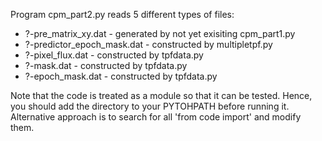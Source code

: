 Program cpm\_part2.py reads 5 different types of files:

* ?-pre\_matrix\_xy.dat - generated by not yet exisiting cpm\_part1.py
* ?-predictor\_epoch\_mask.dat - constructed by multipletpf.py
* ?-pixel\_flux.dat - constructed by tpfdata.py
* ?-mask.dat - constructed by tpfdata.py
* ?-epoch\_mask.dat - constructed by tpfdata.py

Note that the code is treated as a module so that it can be tested. Hence, you should add the directory to your PYTOHPATH before running it. Alternative approach is to search for all 'from code import' and modify them.

